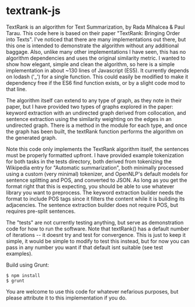 textrank-js
===========

TextRank is an algorithm for Text Summarization, by Rada Mihalcea & Paul Tarau.  This code here is based on their paper "TextRank: Bringing Order into Texts".  I've noticed that there are many implementations out there, but this one is intended to demonstrate the algorithm without any additional baggage.  Also, unlike many other implementations I have seen, this has no algorithm dependencies and uses the original similarity metric. I wanted to show how elegant, simple and clean the algorithm, so here is a simple implementation in about ~130 lines of Javascript (ES5).  It currently depends on lodash ('_') for a single function.  This could easily be modified to make it dependency free if the ES6 find function exists, or by a slight code mod to that line.

The algorithm itself can extend to any type of graph, as they note in their paper, but I have provided two types of graphs explored in the paper: keyword extraction with an undirected graph derived from collocation, and sentence extraction using the similarity weighting on the edges in an undirected graph.  There is a method in the module for each type, and once the graph has been built, the textRank function performs the algorithm on the generated graph.

Note this code only implements the TextRank algorithm itself, the sentences must be properly formatted upfront.  I have provided example tokenization for both tasks in the tests directory, both derived from tokenizing the Wikipedia entry for "Automatic summarization", both minimally processed using a custom (very minimal) tokenizer, and OpenNLP's default models for sentence splitting and POS, and converted to JSON.  As long as you get the format right that this is expecting, you should be able to use whatever library you want to preprocess.  The keyword extraction builder needs the format to include POS tags since it filters the content while it is building its adjacencies.  The sentence extraction builder does not require POS, but requires pre-split sentences.

The "tests" are not currently testing anything, but serve as demonstration code for how to run the software.  Note that textRank() has a default number of iterations -- it doesnt try and test for convergence.  This is just to keep it simple, it would be simple to modify to test this instead, but for now you can pass in any number you want if that default isnt suitable (see test examples).

Build using Grunt:
```
$ npm install
$ grunt

```

You are welcome to use this code for whatever nefarious purposes, but please attribute it to this implementation if you do.
